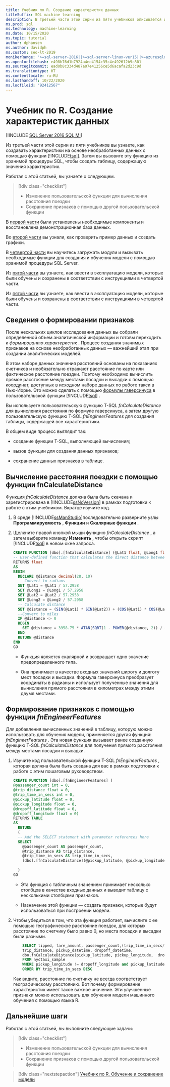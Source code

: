 ```yaml
---
title: Учебник по R. Создание характеристик данных
titleSuffix: SQL machine learning
description: В третьей части этой серии из пяти учебников описывается использование функции T-SQL для создания и хранения признаков из примера данных с помощью машинного обучения SQL.
ms.prod: sql
ms.technology: machine-learning
ms.date: 10/15/2020
ms.topic: tutorial
author: dphansen
ms.author: davidph
ms.custom: seo-lt-2019
monikerRange: '>=sql-server-2016||>=sql-server-linux-ver15||>=azuresqldb-mi-current||=sqlallproducts-allversions'
ms.openlocfilehash: e498b76d1b7924a4ee4154c35c4e492612b9c801
ms.sourcegitcommit: ead0b8c334d487a07e41256ce5d6acafa2d23c9d
ms.translationtype: HT
ms.contentlocale: ru-RU
ms.lasthandoff: 10/22/2020
ms.locfileid: "92412567"
---
```

# <a name="r-tutorial-create-data-features"></a>Учебник по R. Создание характеристик данных
[!INCLUDE [SQL Server 2016 SQL MI](../../includes/applies-to-version/sqlserver2016-asdbmi.md)]

Из третьей части этой серии из пяти учебников вы узнаете, как создавать характеристики на основе необработанных данных с помощью функции [!INCLUDE[tsql](../../includes/tsql-md.md)]. Затем вы вызовите эту функцию из хранимой процедуры SQL, чтобы создать таблицу, содержащую значения характеристик.

Работая с этой статьей, вы узнаете о следующем.

> [!div class="checklist"]
> + Изменение пользовательской функции для вычисления расстояния поездки
> + Сохранение признаков с помощью другой пользовательской функции

В [первой части](r-taxi-classification-introduction.md) были установлены необходимые компоненты и восстановлена демонстрационная база данных.

Во [второй части](r-taxi-classification-explore-data.md) вы узнали, как проверить пример данных и создать графики.

В [четвертой части](r-taxi-classification-train-model.md) вы научитесь загружать модули и вызывать необходимые функции для создания и обучения модели с помощью хранимой процедуры SQL Server.

Из [пятой части](r-taxi-classification-deploy-model.md) вы узнаете, как ввести в эксплуатацию модели, которые были обучены и сохранены в соответствии с инструкциями в четвертой части.

Из [пятой части](./python-taxi-classification-deploy-model.md) вы узнаете, как ввести в эксплуатацию модели, которые были обучены и сохранены в соответствии с инструкциями в четвертой части.

## <a name="about-feature-engineering"></a>Сведения о формировании признаков

После нескольких циклов исследования данных вы собрали определенной объем аналитической информации и готовы переходить к *формированию характеристик* . Процесс создания значимых признаков на основе необработанных данных — важнейший этап при создании аналитических моделей.

В этом наборе данных значения расстояний основаны на показаниях счетчиков и необязательно отражают расстояние по карте или фактическое расстояние поездки. Поэтому необходимо вычислить прямое расстояние между местами посадки и высадки с помощью координат, доступных в исходном наборе данных по работе такси в Нью-Йорке. Это можно сделать с помощью [формулы гаверсинуса](https://en.wikipedia.org/wiki/Haversine_formula) в пользовательской функции [!INCLUDE[tsql](../../includes/tsql-md.md)] .

Вы используете пользовательскую функцию T-SQL _fnCalculateDistance_ для вычисления расстояния по формуле гаверсинуса, а затем другую пользовательскую функцию T-SQL _fnEngineerFeatures_ для создания таблицы, содержащей все характеристики.

В общем виде процесс выглядит так:

+ создание функции T-SQL, выполняющей вычисления;

+ вызов функции для создания данных признаков;

+ сохранение данных признаков в таблице.

## <a name="calculate-trip-distance-using-fncalculatedistance"></a>Вычисление расстояния поездки с помощью функции fnCalculateDistance

Функция _fnCalculateDistance_ должна была быть скачана и зарегистрирована в [!INCLUDE[ssNoVersion](../../includes/ssnoversion-md.md)] в рамках подготовки к работе с этим учебником. Вкратце изучите код.
  
1. В среде [!INCLUDE[ssManStudio](../../includes/ssmanstudio-md.md)]последовательно разверните узлы **Программируемость** , **Функции** и **Скалярные функции** .   

2. Щелкните правой кнопкой мыши функцию _fnCalculateDistance_ , а затем выберите команду **Изменить** , чтобы открыть скрипт [!INCLUDE[tsql](../../includes/tsql-md.md)] в новом окне запроса.
  
   ```sql
   CREATE FUNCTION [dbo].[fnCalculateDistance] (@Lat1 float, @Long1 float, @Lat2 float, @Long2 float)  
   -- User-defined function that calculates the direct distance between two geographical coordinates.  
   RETURNS float  
   AS  
   BEGIN  
     DECLARE @distance decimal(28, 10)  
     -- Convert to radians  
     SET @Lat1 = @Lat1 / 57.2958  
     SET @Long1 = @Long1 / 57.2958  
     SET @Lat2 = @Lat2 / 57.2958  
     SET @Long2 = @Long2 / 57.2958  
     -- Calculate distance  
     SET @distance = (SIN(@Lat1) * SIN(@Lat2)) + (COS(@Lat1) * COS(@Lat2) * COS(@Long2 - @Long1))  
     --Convert to miles  
     IF @distance <> 0  
     BEGIN  
       SET @distance = 3958.75 * ATAN(SQRT(1 - POWER(@distance, 2)) / @distance);  
     END  
     RETURN @distance  
   END
   GO
   ```
  
   + Функция является скалярной и возвращает одно значение предопределенного типа.
  
   + Она принимает в качестве входных значений широту и долготу мест посадки и высадки. Формула гаверсинуса преобразует координаты в радианы и использует полученные значения для вычисления прямого расстояния в километрах между этими двумя местами.

## <a name="generate-the-features-using-_fnengineerfeatures_"></a>Формирование признаков с помощью функции _fnEngineerFeatures_

Для добавления вычисленных значений в таблицу, которую можно использовать для обучения модели, применяется другая функция: _fnEngineerFeatures_ . Эта новая функция вызывает ранее созданную функцию T-SQL _fnCalculateDistance_ для получения прямого расстояния между местами посадки и высадки. 

1. Изучите код пользовательской функции T-SQL _fnEngineerFeatures_ , которая должна была быть создана для вас в рамках подготовки к работе с этим пошаговым руководством.
  
   ```sql
   CREATE FUNCTION [dbo].[fnEngineerFeatures] (  
   @passenger_count int = 0,  
   @trip_distance float = 0,  
   @trip_time_in_secs int = 0,  
   @pickup_latitude float = 0,  
   @pickup_longitude float = 0,  
   @dropoff_latitude float = 0,  
   @dropoff_longitude float = 0)  
   RETURNS TABLE  
   AS
     RETURN
     (
     -- Add the SELECT statement with parameter references here
     SELECT
       @passenger_count AS passenger_count,
       @trip_distance AS trip_distance,
       @trip_time_in_secs AS trip_time_in_secs,
       [dbo].[fnCalculateDistance](@pickup_latitude, @pickup_longitude, @dropoff_latitude, @dropoff_longitude) AS direct_distance
  
     )
   GO
   ```

   + Эта функция с табличным значением принимает несколько столбцов в качестве входных данных и выводит таблицу с несколькими столбцами признаков.

   + Назначение этой функции — создать признаки, которые будут использоваться при построении модели.

2. Чтобы убедиться в том, что эта функция работает, вычислите с ее помощью географическое расстояние поездок, для которых расстояние по счетчику было равно 0, но места посадки и высадки были разными.
  
   ```sql
       SELECT tipped, fare_amount, passenger_count,(trip_time_in_secs/60) as TripMinutes,
       trip_distance, pickup_datetime, dropoff_datetime,
       dbo.fnCalculateDistance(pickup_latitude, pickup_longitude,  dropoff_latitude, dropoff_longitude) AS direct_distance
       FROM nyctaxi_sample
       WHERE pickup_longitude != dropoff_longitude and pickup_latitude != dropoff_latitude and trip_distance = 0
       ORDER BY trip_time_in_secs DESC
   ```
  
   Как видите, расстояние по счетчику не всегда соответствует географическому расстоянию. Вот почему формирование характеристик имеет такое важное значение. Эти улучшенные признаки можно использовать для обучения модели машинного обучения с помощью языка R.

## <a name="next-steps"></a>Дальнейшие шаги

Работая с этой статьей, вы выполните следующие задачи:

> [!div class="checklist"]
> + Изменение пользовательской функции для вычисления расстояния поездки
> + Сохранение признаков с помощью другой пользовательской функции

> [!div class="nextstepaction"]
> [Учебник по R. Обучение и сохранение модели](r-taxi-classification-train-model.md)